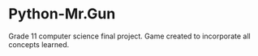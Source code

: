 # Python-Mr.Gun
Grade 11 computer science final project. Game created to incorporate all concepts learned.

